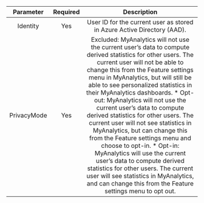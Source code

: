 

**Parameter**|**Required**|**Description**
:-----:|:-----:|:-----:
Identity|Yes|User ID for the current user as stored in Azure Active Directory (AAD).
PrivacyMode|Yes|Excluded: MyAnalytics will not use the current user’s data to compute derived statistics for other users. The current user will not be able to change this from the Feature settings menu in MyAnalytics, but will still be able to see personalized statistics in their MyAnalytics dashboards. * Opt-out: MyAnalytics will not use the current user’s data to compute derived statistics for other users. The current user will not see statistics in MyAnalytics, but can change this from the Feature settings menu and choose to opt-in. * Opt-in: MyAnalytics will use the current user’s data to compute derived statistics for other users. The current user will see statistics in MyAnalytics, and can change this from the Feature settings menu to opt out.
